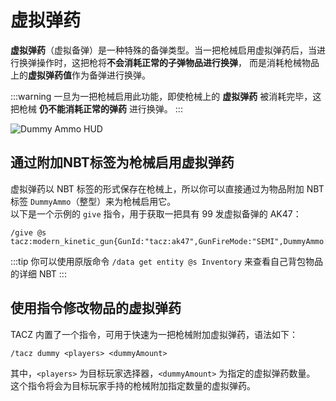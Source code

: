 # 虚拟弹药

**虚拟弹药**（虚拟备弹）是一种特殊的备弹类型。当一把枪械启用虚拟弹药后，当进行换弹操作时，这把枪将**不会消耗正常的子弹物品进行换弹**，
而是消耗枪械物品上的**虚拟弹药值**作为备弹进行换弹。  

:::warning
一旦为一把枪械启用此功能，即使枪械上的 **虚拟弹药** 被消耗完毕，这把枪械 **仍不能消耗正常的弹药** 进行换弹。
:::

![Dummy Ammo HUD](/user_guide/dummy_hud.png "图为一把启用了虚拟弹药的枪。虚拟弹药将在弹药HUD中渲染为天蓝色。")

## 通过附加NBT标签为枪械启用虚拟弹药

虚拟弹药以 NBT 标签的形式保存在枪械上，所以你可以直接通过为物品附加 NBT 标签 `DummyAmmo`（整型）来为枪械启用它。  
以下是一个示例的 `give` 指令，用于获取一把具有 99 发虚拟备弹的 AK47：

```
/give @s tacz:modern_kinetic_gun{GunId:"tacz:ak47",GunFireMode:"SEMI",DummyAmmo:99}
```

:::tip
你可以使用原版命令 `/data get entity @s Inventory` 来查看自己背包物品的详细 NBT
:::

## 使用指令修改物品的虚拟弹药

TACZ 内置了一个指令，可用于快速为一把枪械附加虚拟弹药，语法如下：

```
/tacz dummy <players> <dummyAmount>
```

其中，`<players>` 为目标玩家选择器，`<dummyAmount>` 为指定的虚拟弹药数量。  
这个指令将会为目标玩家手持的枪械附加指定数量的虚拟弹药。  